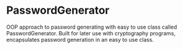 # PasswordGenerator
OOP approach to password generating with easy to use class called PasswordGenerator.
Built for later use with cryptography programs, encapsulates password generation in an easy to use class.
